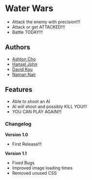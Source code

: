 # Water Wars

- Attack the enemy with precision!!!
- Attack or get ATTACKED!!!
- Battle TODAY!!!

## Authors

- [Ashton Cho](https://pwopup.github.io)
- [Hansel John](https://tedwarsdodif.github.io)
- [David Kou](https://toasthasfeelings.github.io)
- [Naman Nair](https://ramen-21.github.io)

## Features

- Able to shoot an AI
- AI will shoot and possibly KILL YOU!!!
- YOU CAN PLAY AGAIN!!!

### Changelog

**Version 1.0**

- First Release!!!

**Version 1.1**

- Fixed Bugs
- Improved image loading times
- Removed unused CSS
